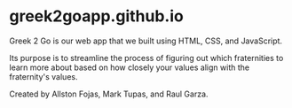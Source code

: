 # greek2goapp.github.io

Greek 2 Go is our web app that we built using HTML, CSS, and JavaScript.

Its purpose is to streamline the process of figuring out which fraternities to learn more about based on how closely your values align with the fraternity's values.

Created by Allston Fojas, Mark Tupas, and Raul Garza.
